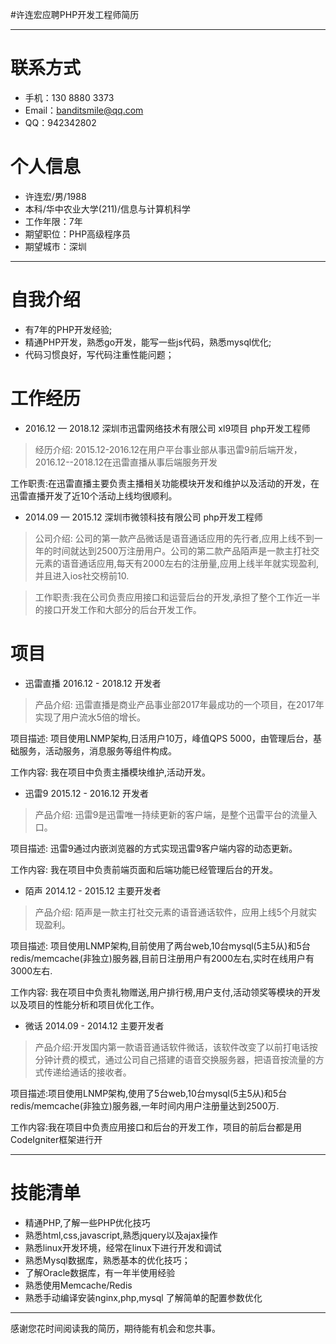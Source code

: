 #许连宏应聘PHP开发工程师简历

* * *

# 联系方式

*   手机：130 8880 3373
*   Email：banditsmile@qq.com
*   QQ：942342802
# 个人信息
*   许连宏/男/1988
*   本科/华中农业大学(211)/信息与计算机科学
*   工作年限：7年
*   期望职位：PHP高级程序员
*   期望城市：深圳

* * *
# 自我介绍
*   有7年的PHP开发经验;
*   精通PHP开发，熟悉go开发，能写一些js代码，熟悉mysql优化;
*   代码习惯良好，写代码注重性能问题；

# 工作经历
*  2016.12 — 2018.12 深圳市迅雷网络技术有限公司 xl9项目 php开发工程师
>经历介绍: 2015.12-2016.12在用户平台事业部从事迅雷9前后端开发，2016.12--2018.12在迅雷直播从事后端服务开发
>
工作职责:在迅雷直播主要负责主播相关功能模块开发和维护以及活动的开发，在迅雷直播开发了近10个活动上线均很顺利。

*  2014.09 — 2015.12 深圳市微领科技有限公司 php开发工程师
>公司介绍: 公司的第一款产品微话是语音通话应用的先行者,应用上线不到一年的时间就达到2500万注册用户。公司的第二款产品陌声是一款主打社交元素的语音通话应用,每天有2000左右的注册量,应用上线半年就实现盈利,并且进入ios社交榜前10.

>工作职责:我在公司负责应用接口和运营后台的开发,承担了整个工作近一半的接口开发工作和大部分的后台开发工作。


# 项目
*    迅雷直播 2016.12 - 2018.12 开发者
>产品介绍: 迅雷直播是商业产品事业部2017年最成功的一个项目，在2017年实现了用户流水5倍的增长。
>
项目描述: 项目使用LNMP架构,日活用户10万，峰值QPS 5000，由管理后台，基础服务，活动服务，消息服务等组件构成。
>
工作内容: 我在项目中负责主播模块维护,活动开发。

*    迅雷9 2015.12 - 2016.12 开发者
>产品介绍: 迅雷9是迅雷唯一持续更新的客户端，是整个迅雷平台的流量入口。
>
项目描述: 迅雷9通过内嵌浏览器的方式实现迅雷9客户端内容的动态更新。
>
工作内容: 我在项目中负责前端页面和后端功能已经管理后台的开发。


*    陌声 2014.12 - 2015.12 主要开发者
>产品介绍: 陌声是一款主打社交元素的语音通话软件，应用上线5个月就实现盈利。
>
项目描述: 项目使用LNMP架构,目前使用了两台web,10台mysql(5主5从)和5台redis/memcache(非独立)服务器,目前日注册用户有2000左右,实时在线用户有3000左右.
>
工作内容: 我在项目中负责礼物赠送,用户排行榜,用户支付,活动领奖等模块的开发以及项目的性能分析和项目优化工作。

*   微话     2014.09 - 2014.12     主要开发者
>产品介绍:开发国内第一款语音通话软件微话，该软件改变了以前打电话按分钟计费的模式，通过公司自己搭建的语音交换服务器，把语音按流量的方式传递给通话的接收者。
>
项目描述:项目使用LNMP架构,使用了5台web,10台mysql(5主5从)和5台redis/memcache(非独立)服务器,一年时间内用户注册量达到2500万.
>
工作内容:我在项目中负责应用接口和后台的开发工作，项目的前后台都是用CodeIgniter框架进行开

* * *
# 技能清单
*   精通PHP,了解一些PHP优化技巧
*   熟悉html,css,javascript,熟悉jquery以及ajax操作
*   熟悉linux开发环境，经常在linux下进行开发和调试
*   熟悉Mysql数据库，熟悉基本的优化技巧；
*   了解Oracle数据库，有一年半使用经验
*   熟悉使用Memcache/Redis
*   熟悉手动编译安装nginx,php,mysql 了解简单的配置参数优化
* * *

感谢您花时间阅读我的简历，期待能有机会和您共事。